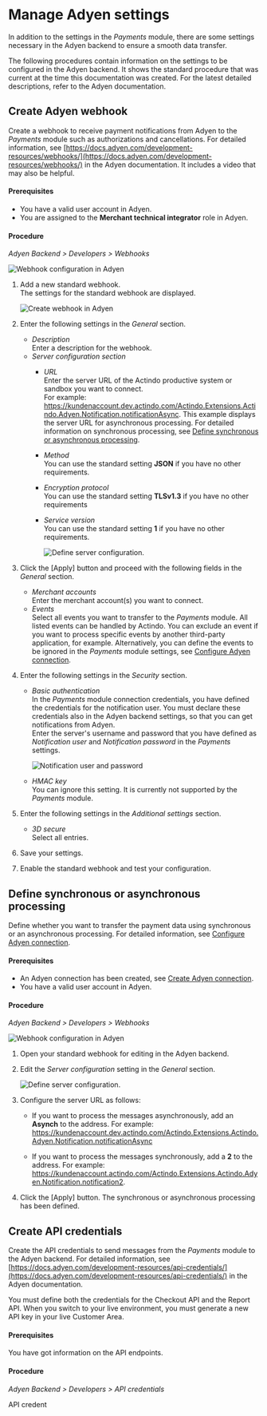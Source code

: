 # Manage Adyen settings

In addition to the settings in the *Payments* module, there are some settings necessary in the Adyen backend to ensure a smooth data transfer.

The following procedures contain information on the settings to be configured in the Adyen backend. It shows the standard procedure that was current at the time this documentation was created. For the latest detailed descriptions, refer to the Adyen documentation. 

## Create Adyen webhook

Create a webhook to receive payment notifications from Adyen to the *Payments* module such as authorizations and cancellations. For detailed information, see [https://docs.adyen.com/development-resources/webhooks/](https://docs.adyen.com/development-resources/webhooks/) in the Adyen documentation. It includes a video that may also be helpful.



#### Prerequisites

- You have a valid user account in Adyen.
- You are assigned to the **Merchant technical integrator** role in Adyen.


#### Procedure

*Adyen Backend > Developers > Webhooks*

![Webhook configuration in Adyen](../../Assets/Screenshots/Adyen/Integration/AdyenWebhooks.png)

1. Add a new standard webhook.   
    The settings for the standard webhook are displayed.

   ![Create webhook in Adyen](../../Assets/Screenshots/Adyen/Integration/AdyenCreateWebhook.png)

2. Enter the following settings in the *General* section.
    - *Description*  
        Enter a description for the webhook.
    - *Server configuration section*   
         - *URL*   
           Enter the server URL of the Actindo productive system or sandbox you want to connect.    
           For example: https://kundenaccount.dev.actindo.com/Actindo.Extensions.Actindo.Adyen.Notification.notificationAsync. This example displays the server URL for asynchronous processing. For detailed information on synchronous processing, see [Define synchronous or asynchronous processing](#define-synchronous-or-asynchronous-processing). 
      
         - *Method*   
            You can use the standard setting **JSON** if you have no other requirements.

        - *Encryption protocol*     
           You can use the standard setting **TLSv1.3** if you have no other requirements

        - *Service version*   
            You can use the standard setting **1** if you have no other requirements.
            
          ![Define server configuration](../../Assets/Screenshots/Adyen/Integration/AdyenCreateWebhookServerConfig.png).

3. Click the [Apply] button and proceed with the following fields in the *General* section.

    - *Merchant accounts*   
        Enter the merchant account(s) you want to connect.
    - *Events*   
        Select all events you want to transfer to the *Payments* module. All listed events can be handled by Actindo. You can exclude an event if you want to process specific events by another third-party application, for example. Alternatively, you can define the events to be ignored in the *Payments* module settings, see [Configure Adyen connection](./01_ManageAdyenConnection.md#configure-adyen-connection).

3. Enter the following settings in the *Security* section.

     - *Basic authentication*   
         In the *Payments* module connection credentials, you have defined the credentials for the notification user. You must declare these credentials also in the Adyen backend settings, so that you can get notifications from Adyen.   
         Enter the server's username and password that you have defined as *Notification user* and *Notification password* in the *Payments* settings.

         ![Notification user and password](../../Assets/Screenshots/Adyen/Integration/AdyenNotificatioUser.png)

     - *HMAC key*   
         You can ignore this setting. It is currently not supported by the *Payments* module.   

4. Enter the following settings in the *Additional settings* section.
     - *3D secure*   
        Select all entries.

5. Save your settings.

6. Enable the standard webhook and test your configuration.


## Define synchronous or asynchronous processing

Define whether you want to transfer the payment data using synchronous or an asynchronous processing. For detailed information, see [Configure Adyen connection](./01_ManageAdyenConnection.md).

#### Prerequisites
- An Adyen connection has been created, see [Create Adyen connection](./01_ManageAdyenConnection.md#create-adyen-connection).
- You have a valid user account in Adyen.

#### Procedure

*Adyen Backend > Developers > Webhooks*

![Webhook configuration in Adyen](../../Assets/Screenshots/Adyen/Integration/AdyenWebhooks.png)

1. Open your standard webhook for editing in the Adyen backend.

2. Edit the *Server configuration* setting in the *General* section.

    ![Define server configuration](../../Assets/Screenshots/Adyen/Integration/AdyenCreateWebhookServerConfig.png).

3. Configure the server URL as follows:
     - If you want to process the messages asynchronously, add an **Asynch** to the address. For example: https://kundenaccount.dev.actindo.com/Actindo.Extensions.Actindo.Adyen.Notification.notificationAsync

    - If you want to process the messages synchronously, add a **2** to the address. For example: https://kundenaccount.actindo.com/Actindo.Extensions.Actindo.Adyen.Notification.notification2.

4. Click the [Apply] button.
    The synchronous or asynchronous processing has been defined.



## Create API credentials

Create the API credentials to send messages from the *Payments* module to the Adyen backend. For detailed information, see [https://docs.adyen.com/development-resources/api-credentials/](https://docs.adyen.com/development-resources/api-credentials/) in the Adyen documentation. 

You must define both the credentials for the Checkout API and the Report API. 
When you switch to your live environment, you must generate a new API key in your live Customer Area.


#### Prerequisites

You have got information on the API endpoints.

#### Procedure

*Adyen Backend > Developers > API credentials*


API credent